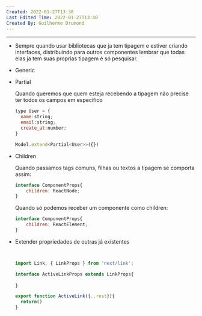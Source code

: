 ```yaml
---
Created: 2022-01-27T13:38
Last Edited Time: 2022-01-27T13:40
Created By: Guilherme Drumond
---
```

---

  

- Sempre quando usar bibliotecas que ja tem tipagem e estiver criando interfaces, distribuindo para outros componentes lembrar que todas elas ja tem suas proprias tipagem é só pesquisar.
- Generic
    
      
    
- Partial
    
    Quando queremos que quem esteja recebendo a tipagem não precise ter todos os campos em específico
    
    ```JavaScript
    type User = {
      name:string;
      email:string;
      create_at:number;
    }
    
    Model.extend<Partial<User>>({})
    ```
    

  

- Children
    
    Quando passamos tags comuns, filhas ou textos a tipagem se comporta assim:
    
    ```JavaScript
    interface ComponentProps{
    	children: ReactNode;
    }
    ```
    
    Quando só podemos receber um componente como children:
    
    ```JavaScript
    interface ComponentProps{
    	children: ReactElement;
    }
    ```
    
- Extender propriedades de outras já existentes
    
    ```JavaScript
    
    
    import Link, { LinkProps } from 'next/link';
    
    interface ActiveLinkProps extends LinkProps{
      
    }
    
    export function ActiveLink({..rest}){
      return()
    }
    ```
    
      
    

 